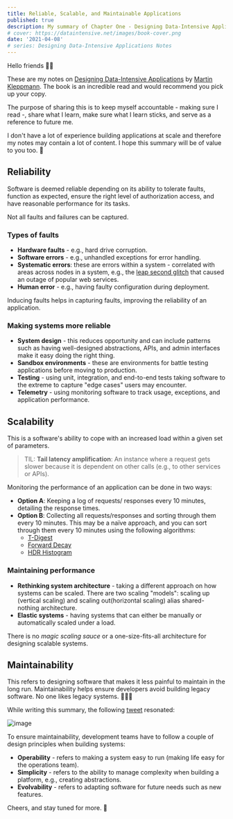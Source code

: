 ```yaml
---
title: Reliable, Scalable, and Maintainable Applications
published: true
description: My summary of Chapter One - Designing Data-Intensive Applications
# cover: https://dataintensive.net/images/book-cover.png
date: '2021-04-08'
# series: Designing Data-Intensive Applications Notes
---
```


Hello friends 👋🏾

These are my notes on [Designing Data-Intensive Applications](https://www.amazon.com/Designing-Data-Intensive-Applications-Reliable-Maintainable-ebook/dp/B06XPJML5D) by [Martin Kleppmann](https://twitter.com/martinkl). The book is an incredible read and would recommend you pick up your copy.

The purpose of sharing this is to keep myself accountable - making sure I read -, share what I learn, make sure what I learn sticks, and serve as a reference to future me.

I don't have a lot of experience building applications at scale and therefore my notes may contain a lot of content. I hope this summary will be of value to you too. 🙂

## Reliability 

Software is deemed reliable depending on its ability to tolerate faults, function as expected, ensure the right level of authorization access, and have reasonable performance for its tasks.

Not all faults and failures can be captured. 


### Types of faults

* __Hardware faults__ - e.g., hard drive corruption.
* __Software errors__ - e.g., unhandled exceptions for error handling.
* __Systematic errors__: these are errors within a system - correlated with areas across nodes in a system, e.g., the [leap second glitch](https://www.wired.com/2012/07/leap-second-glitch-explained/) that caused an outage of popular web services.
* __Human error__ - e.g., having faulty configuration during deployment.

Inducing faults helps in capturing faults, improving the reliability of an application.

### Making systems more reliable

* __System design__ - this reduces opportunity and can include patterns such as having well-designed abstractions, APIs, and admin interfaces make it easy doing the right thing.
* __Sandbox environments__ - these are environments for battle testing applications before moving to production.
* __Testing__ - using unit, integration, and end-to-end tests taking software to the extreme to capture "edge cases" users may encounter.
* __Telemetry__ - using monitoring software to track usage, exceptions, and application performance.

## Scalability

This is a software's ability to cope with an increased load within a given set of parameters.

> TIL: __Tail latency amplification__: An instance where a request gets slower because it is dependent on other calls (e.g., to other services or APIs).

Monitoring the performance of an application can be done in two ways:
* __Option A__: Keeping a log of requests/ responses every 10 minutes, detailing the response times.
* __Option B__: Collecting all requests/responses and sorting through them every 10 minutes. This may be a naïve approach, and you can sort through them every 10 minutes using the following algorithms: 
  * [T-Digest](https://github.com/tdunning/t-digest)
  * [Forward Decay](http://dimacs.rutgers.edu/~graham/pubs/papers/fwddecay.pdf)
  * [HDR Histogram](http://hdrhistogram.org/)

### Maintaining performance

* __Rethinking system architecture__ - taking a different approach on how systems can be scaled. There are two scaling "models": scaling up (vertical scaling) and scaling out(horizontal scaling) alias shared-nothing architecture. 
* __Elastic systems__ - having systems that can either be manually or automatically scaled under a load.

There is no _magic scaling sauce_ or a one-size-fits-all architecture for designing scalable systems.

## Maintainability

This refers to designing software that makes it less painful to maintain in the long run. Maintainability helps ensure developers avoid building legacy software. No one likes legacy systems. 🤷🏾‍♂️

While writing this summary, the following [tweet](https://twitter.com/pati_gallardo/status/1379464931859386374) resonated:

![image](https://user-images.githubusercontent.com/33921841/113774368-d5bb2180-972f-11eb-8526-2da1b41a622e.png)


To ensure maintainability, development teams have to follow a couple of design principles when building systems:

* __Operability__ - refers to making a system easy to run (making life easy for the operations team).
* __Simplicity__ - refers to the ability to manage complexity when building a platform, e.g., creating abstractions.
* __Evolvability__ - refers to adapting software for future needs such as new features.

Cheers, and stay tuned for more. 📣